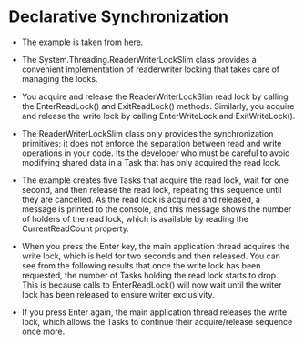 
# Declarative Synchronization

- The example is taken from [here](https://learn.microsoft.com/en-us/dotnet/api/system.threading.readerwriterlockslim).

- The System.Threading.ReaderWriterLockSlim class provides a convenient implementation of readerwriter locking that takes care of managing the locks. 

- You acquire and release the ReaderWriterLockSlim read lock by calling the EnterReadLock() and ExitReadLock() methods. Similarly, you acquire and release the write lock by calling EnterWriteLock and ExitWriteLock(). 

- The ReaderWriterLockSlim class only provides the synchronization primitives; it does not enforce the separation between read and write operations in your code. Its the developer who must be careful to avoid modifying shared data in a Task that has only acquired the read lock. 

- The example creates five Tasks that acquire the read lock, wait for one second, and then release the read lock, repeating this sequence until they are cancelled. As the read lock is acquired and released, a message is printed to the console, and this message shows the number of holders of the read lock, which is available by reading the CurrentReadCount property. 

- When you press the Enter key, the main application thread acquires the write lock, which is held for two seconds and then released. You can see from the following results that once the write lock has been requested, the number of Tasks holding the read lock starts to drop. This is because calls to EnterReadLock() will now wait until the writer lock has been released to ensure writer exclusivity.

- If you press Enter again, the main application thread releases the write lock, which allows the Tasks to continue their acquire/release sequence once more.
